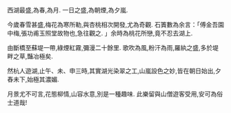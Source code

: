 西湖最盛,為春,為月. 一日之盛,為朝煙,為夕嵐. 

今歲春雪甚盛,梅花為寒所勒,與杏桃相次開發,尤為奇觀. 石簀數為余言：「傅金吾園中梅,張功甫玉照堂故物也,急往觀之. 」余時為桃花所戀,竟不忍去湖上. 

由斷橋至蘇堤一帶,綠煙紅霧,彌漫二十餘里. 歌吹為風,粉汗為雨,羅紈之盛,多於堤畔之草,豔冶極矣. 

然杭人遊湖,止午、未、申三時,其實湖光染翠之工,山嵐設色之妙,皆在朝日始出,夕舂未下,始極其濃媚. 

月景尤不可言,花態柳情,山容水意,別是一種趣味. 此樂留與山僧遊客受用,安可為俗士道哉! 